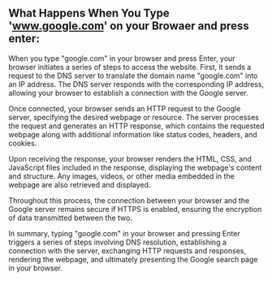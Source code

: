 What Happens When You Type 'www.google.com' on your Browaer and press enter:
----------------------------------------------------------------------------


When you type "google.com" in your browser and press Enter, your browser
initiates a series of steps to access the website. First, it sends a request
to the DNS server to translate the domain name "google.com" into an IP address.
The DNS server responds with the corresponding IP address, allowing your browser
to establish a connection with the Google server.

Once connected, your browser sends an HTTP request to the Google server, specifying
the desired webpage or resource. The server processes the request and generates an HTTP
response, which contains the requested webpage along with additional information like status
codes, headers, and cookies.

Upon receiving the response, your browser renders the HTML, CSS, and JavaScript files included in
the response, displaying the webpage's content and structure. Any images, videos, or other media embedded
in the webpage are also retrieved and displayed.

Throughout this process, the connection between your browser and the Google server remains secure if HTTPS is
enabled, ensuring the encryption of data transmitted between the two.

In summary, typing "google.com" in your browser and pressing Enter triggers a series of steps involving DNS resolution,
establishing a connection with the server, exchanging HTTP requests and responses, rendering the webpage, and ultimately
presenting the Google search page in your browser.
